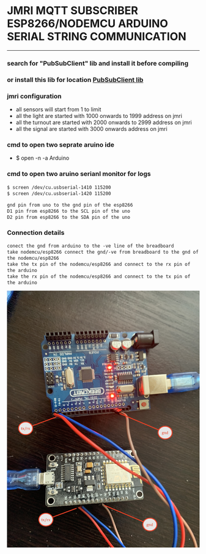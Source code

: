 # JMRI MQTT SUBSCRIBER ESP8266/NODEMCU ARDUINO SERIAL STRING COMMUNICATION 

----

### search for "PubSubClient" lib and install it before compiling 
### or install this lib for location [PubSubClient lib ](https://github.com/adarshkumarsingh83/jmri-cmri/raw/main/DOCUMENTS/JMRI-MOSQUITTO-MQTT/lib/pubsubclient.zip)


### jmri configuration 
* all sensors will start from 1 to limit 
* all the light are started with 1000 onwards to 1999 address on jmri
* all the turnout are started with 2000 onwards to 2999 address on jmri
* all the signal are started with 3000 onwards address on jmri


### cmd to open two seprate aruino ide 
* $ open -n -a Arduino

### cmd to open two aruino serianl monitor for logs 
```
$ screen /dev/cu.usbserial-1410 115200
$ screen /dev/cu.usbserial-1420 115200
```

```
gnd pin from uno to the gnd pin of the esp8266 
D1 pin from esp8266 to the SCL pin of the uno 
D2 pin from esp8266 to the SDA pin of the uno 

```


### Connection details 

```
conect the gnd from arduino to the -ve line of the breadboard 
take nodemcu/esp8266 connect the gnd/-ve from breadboard to the gnd of the nodemcu/esp8266
take the tx pin of the nodemcu/esp8266 and connect to the rx pin of the arduino 
take the rx pin of the nodemcu/esp8266 and connect to the tx pin of the arduino 

```


![img](/DOCUMENTS/JMRI-MOSQUITTO-MQTT/jmri-mqtt-esp8266-uno-node-string-serial/con.JPG)